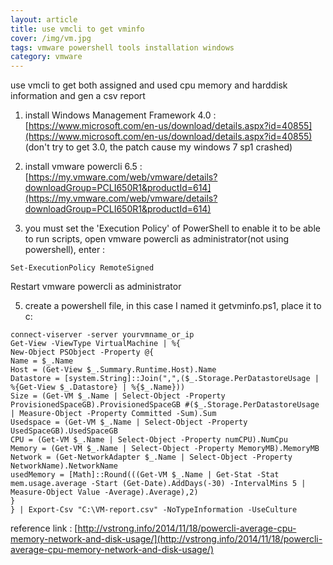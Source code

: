 ```yaml
---
layout: article
title: use vmcli to get vminfo
cover: /img/vm.jpg
tags: vmware powershell tools installation windows
category: vmware
---
```


use vmcli to get both assigned and used cpu memory and harddisk information and gen a csv report

1. install Windows Management Framework 4.0 : [https://www.microsoft.com/en-us/download/details.aspx?id=40855](https://www.microsoft.com/en-us/download/details.aspx?id=40855) (don't try to get 3.0, the patch cause my windows 7 sp1 crashed)

2. install vmware powercli 6.5 : [https://my.vmware.com/web/vmware/details?downloadGroup=PCLI650R1&productId=614](https://my.vmware.com/web/vmware/details?downloadGroup=PCLI650R1&productId=614)

4. you must set the 'Execution Policy' of PowerShell to enable it to be able to run scripts, open vmware powercli as administrator(not using powershell), enter :  

```
Set-ExecutionPolicy RemoteSigned
```

Restart vmware powercli as administrator

5. create a powershell file, in this case I named it getvminfo.ps1, place it to c:

```
connect-viserver -server yourvmname_or_ip
Get-View -ViewType VirtualMachine | %{
New-Object PSObject -Property @{
Name = $_.Name
Host = (Get-View $_.Summary.Runtime.Host).Name
Datastore = [system.String]::Join(",",($_.Storage.PerDatastoreUsage | %{Get-View $_.Datastore} | %{$_.Name}))
Size = (Get-VM $_.Name | Select-Object -Property ProvisionedSpaceGB).ProvisionedSpaceGB #($_.Storage.PerDatastoreUsage | Measure-Object -Property Committed -Sum).Sum
Usedspace = (Get-VM $_.Name | Select-Object -Property UsedSpaceGB).UsedSpaceGB
CPU = (Get-VM $_.Name | Select-Object -Property numCPU).NumCpu
Memory = (Get-VM $_.Name | Select-Object -Property MemoryMB).MemoryMB
Network = (Get-NetworkAdapter $_.Name | Select-Object -Property NetworkName).NetworkName
usedMemory = [Math]::Round(((Get-VM $_.Name | Get-Stat -Stat mem.usage.average -Start (Get-Date).AddDays(-30) -IntervalMins 5 | Measure-Object Value -Average).Average),2)
}
} | Export-Csv "C:\VM-report.csv" -NoTypeInformation -UseCulture
```

reference link :
[http://vstrong.info/2014/11/18/powercli-average-cpu-memory-network-and-disk-usage/](http://vstrong.info/2014/11/18/powercli-average-cpu-memory-network-and-disk-usage/)
